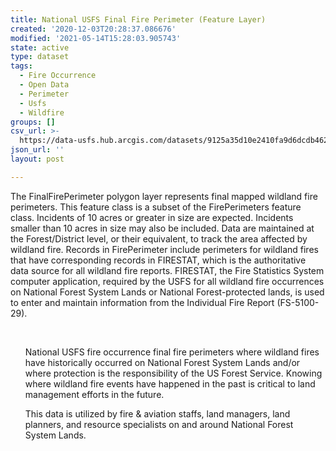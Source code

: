```yaml
---
title: National USFS Final Fire Perimeter (Feature Layer)
created: '2020-12-03T20:28:37.086676'
modified: '2021-05-14T15:28:03.905743'
state: active
type: dataset
tags:
  - Fire Occurrence
  - Open Data
  - Perimeter
  - Usfs
  - Wildfire
groups: []
csv_url: >-
  https://data-usfs.hub.arcgis.com/datasets/9125a35d10e2410fa9d6dcdb46256702_10.csv?outSR=%7B%22latestWkid%22%3A4269%2C%22wkid%22%3A4269%7D
json_url: ''
layout: post

---
```

The FinalFirePerimeter polygon layer represents final mapped wildland fire perimeters. This feature class is a subset of the FirePerimeters feature class. Incidents of 10 acres or greater in size are expected. Incidents smaller than 10 acres in size may also be included. Data are maintained at the Forest/District level, or their equivalent, to track the area affected by wildland fire. Records in FirePerimeter include perimeters for wildland fires that have corresponding records in FIRESTAT, which is the authoritative data source for all wildland fire reports. FIRESTAT, the Fire Statistics System computer application, required by the USFS for all wildland fire occurrences on National Forest System Lands or National Forest-protected lands, is used to enter and maintain information from the Individual Fire Report (FS-5100-29).<div><br /></div><div><ul>National USFS fire occurrence final fire perimeters where wildland fires have historically occurred on National Forest System Lands and/or where protection is the responsibility of the US Forest Service. Knowing where wildland fire events have happened in the past is critical to land management efforts in the future.</ul><div><ul>This data is utilized by fire & aviation staffs, land managers, land planners, and resource specialists on and around National Forest System Lands. </ul></div></div>
